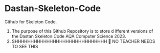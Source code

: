 # Dastan-Skeleton-Code
Github for Skeleton Code. 

1. The purpose of this Github Repository is to store d ifferent versions of the Dastan Skeleton Code AQA Computer Science 2023.
2. SHHHHHHHHHHHHHHHHHHHHHHHHHHHHH 🤫
   NO TEACHER NEEDS TO SEE THIS
   
  
